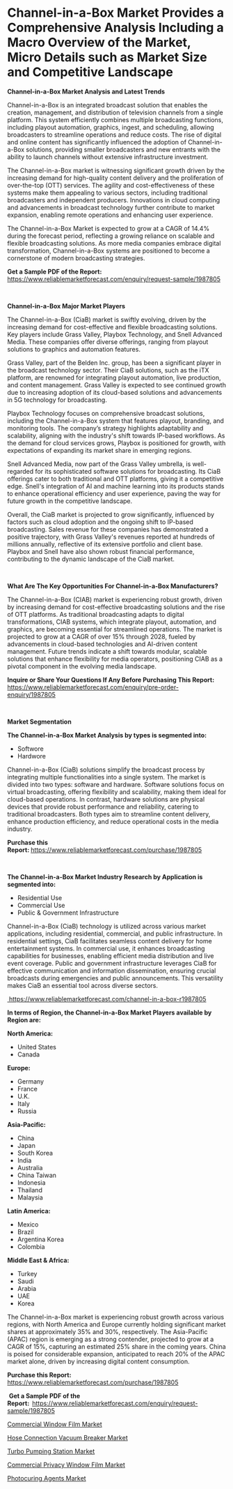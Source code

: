 <p><h1>Channel-in-a-Box Market Provides a Comprehensive Analysis Including a Macro Overview of the Market, Micro Details such as Market Size and Competitive Landscape</h1></p><p><strong>Channel-in-a-Box Market Analysis and Latest Trends</strong></p>
<p><p>Channel-in-a-Box is an integrated broadcast solution that enables the creation, management, and distribution of television channels from a single platform. This system efficiently combines multiple broadcasting functions, including playout automation, graphics, ingest, and scheduling, allowing broadcasters to streamline operations and reduce costs. The rise of digital and online content has significantly influenced the adoption of Channel-in-a-Box solutions, providing smaller broadcasters and new entrants with the ability to launch channels without extensive infrastructure investment.</p><p>The Channel-in-a-Box market is witnessing significant growth driven by the increasing demand for high-quality content delivery and the proliferation of over-the-top (OTT) services. The agility and cost-effectiveness of these systems make them appealing to various sectors, including traditional broadcasters and independent producers. Innovations in cloud computing and advancements in broadcast technology further contribute to market expansion, enabling remote operations and enhancing user experience.</p><p>The Channel-in-a-Box Market is expected to grow at a CAGR of 14.4% during the forecast period, reflecting a growing reliance on scalable and flexible broadcasting solutions. As more media companies embrace digital transformation, Channel-in-a-Box systems are positioned to become a cornerstone of modern broadcasting strategies.</p></p>
<p><strong>Get a Sample PDF of the Report:&nbsp;</strong> <a href="https://www.reliablemarketforecast.com/enquiry/request-sample/1987805?utm_campaign=1129&utm_medium=2&utm_source=Github&utm_content=ia&utm_term=25102024&utm_id=channel-in-a-box">https://www.reliablemarketforecast.com/enquiry/request-sample/1987805</a></p>
<p>&nbsp;</p>
<p><strong>Channel-in-a-Box Major Market Players</strong></p>
<p><p>The Channel-in-a-Box (CiaB) market is swiftly evolving, driven by the increasing demand for cost-effective and flexible broadcasting solutions. Key players include Grass Valley, Playbox Technology, and Snell Advanced Media. These companies offer diverse offerings, ranging from playout solutions to graphics and automation features.</p><p>Grass Valley, part of the Belden Inc. group, has been a significant player in the broadcast technology sector. Their CiaB solutions, such as the iTX platform, are renowned for integrating playout automation, live production, and content management. Grass Valley is expected to see continued growth due to increasing adoption of its cloud-based solutions and advancements in 5G technology for broadcasting.</p><p>Playbox Technology focuses on comprehensive broadcast solutions, including the Channel-in-a-Box system that features playout, branding, and monitoring tools. The company’s strategy highlights adaptability and scalability, aligning with the industry's shift towards IP-based workflows. As the demand for cloud services grows, Playbox is positioned for growth, with expectations of expanding its market share in emerging regions.</p><p>Snell Advanced Media, now part of the Grass Valley umbrella, is well-regarded for its sophisticated software solutions for broadcasting. Its CiaB offerings cater to both traditional and OTT platforms, giving it a competitive edge. Snell's integration of AI and machine learning into its products stands to enhance operational efficiency and user experience, paving the way for future growth in the competitive landscape.</p><p>Overall, the CiaB market is projected to grow significantly, influenced by factors such as cloud adoption and the ongoing shift to IP-based broadcasting. Sales revenue for these companies has demonstrated a positive trajectory, with Grass Valley's revenues reported at hundreds of millions annually, reflective of its extensive portfolio and client base. Playbox and Snell have also shown robust financial performance, contributing to the dynamic landscape of the CiaB market.</p></p>
<p>&nbsp;</p>
<p><strong>What Are The Key Opportunities For Channel-in-a-Box Manufacturers?</strong></p>
<p><p>The Channel-in-a-Box (CIAB) market is experiencing robust growth, driven by increasing demand for cost-effective broadcasting solutions and the rise of OTT platforms. As traditional broadcasting adapts to digital transformations, CIAB systems, which integrate playout, automation, and graphics, are becoming essential for streamlined operations. The market is projected to grow at a CAGR of over 15% through 2028, fueled by advancements in cloud-based technologies and AI-driven content management. Future trends indicate a shift towards modular, scalable solutions that enhance flexibility for media operators, positioning CIAB as a pivotal component in the evolving media landscape.</p></p>
<p><strong>Inquire or Share Your Questions If Any Before Purchasing This Report:</strong> <a href="https://www.reliablemarketforecast.com/enquiry/pre-order-enquiry/1987805?utm_campaign=1129&utm_medium=2&utm_source=Github&utm_content=ia&utm_term=25102024&utm_id=channel-in-a-box">https://www.reliablemarketforecast.com/enquiry/pre-order-enquiry/1987805</a></p>
<p>&nbsp;</p>
<p><strong>Market Segmentation</strong></p>
<p><strong>The Channel-in-a-Box Market Analysis by types is segmented into:</strong></p>
<p><ul><li>Softwore</li><li>Hardwore</li></ul></p>
<p><p>Channel-in-a-Box (CiaB) solutions simplify the broadcast process by integrating multiple functionalities into a single system. The market is divided into two types: software and hardware. Software solutions focus on virtual broadcasting, offering flexibility and scalability, making them ideal for cloud-based operations. In contrast, hardware solutions are physical devices that provide robust performance and reliability, catering to traditional broadcasters. Both types aim to streamline content delivery, enhance production efficiency, and reduce operational costs in the media industry.</p></p>
<p><strong>Purchase this Report:&nbsp;</strong><a href="https://www.reliablemarketforecast.com/purchase/1987805?utm_campaign=1129&utm_medium=2&utm_source=Github&utm_content=ia&utm_term=25102024&utm_id=channel-in-a-box">https://www.reliablemarketforecast.com/purchase/1987805</a></p>
<p>&nbsp;</p>
<p><strong>The Channel-in-a-Box Market Industry Research by Application is segmented into:</strong></p>
<p><ul><li>Residential Use</li><li>Commercial Use</li><li>Public & Government Infrastructure</li></ul></p>
<p><p>Channel-in-a-Box (CiaB) technology is utilized across various market applications, including residential, commercial, and public infrastructure. In residential settings, CiaB facilitates seamless content delivery for home entertainment systems. In commercial use, it enhances broadcasting capabilities for businesses, enabling efficient media distribution and live event coverage. Public and government infrastructure leverages CiaB for effective communication and information dissemination, ensuring crucial broadcasts during emergencies and public announcements. This versatility makes CiaB an essential tool across diverse sectors.</p></p>
<p><a href="https://www.reliablemarketforecast.com/channel-in-a-box-r1987805?utm_campaign=1129&utm_medium=2&utm_source=Github&utm_content=ia&utm_term=25102024&utm_id=channel-in-a-box">&nbsp;https://www.reliablemarketforecast.com/channel-in-a-box-r1987805</a></p>
<p><strong>In terms of Region, the Channel-in-a-Box Market Players available by Region are:</strong></p>
<p>
    <p> <strong> North America: </strong>
        <ul>
            <li>United States</li>
            <li>Canada</li>
        </ul>
        </p> 
    <p> <strong> Europe: </strong>
        <ul>
            <li>Germany</li>
            <li>France</li>
            <li>U.K.</li>
            <li>Italy</li>
            <li>Russia</li>
        </ul>
        </p> 
    <p> <strong> Asia-Pacific: </strong>
        <ul>
            <li>China</li>
            <li>Japan</li>
            <li>South Korea</li>
            <li>India</li>
            <li>Australia</li>
            <li>China Taiwan</li>
            <li>Indonesia</li>
            <li>Thailand</li>
            <li>Malaysia</li>
        </ul>
        </p> 
    <p> <strong> Latin America: </strong>
        <ul>
            <li>Mexico</li>
            <li>Brazil</li>
            <li>Argentina Korea</li>
            <li>Colombia</li>
        </ul>
        </p> 
    <p> <strong> Middle East & Africa: </strong>
        <ul>
            <li>Turkey</li>
            <li>Saudi</li>
            <li>Arabia</li>
            <li>UAE</li>
            <li>Korea</li>
        </ul>
    </p>
    </p>
<p><p>The Channel-in-a-Box market is experiencing robust growth across various regions, with North America and Europe currently holding significant market shares at approximately 35% and 30%, respectively. The Asia-Pacific (APAC) region is emerging as a strong contender, projected to grow at a CAGR of 15%, capturing an estimated 25% share in the coming years. China is poised for considerable expansion, anticipated to reach 20% of the APAC market alone, driven by increasing digital content consumption.</p></p>
<p><strong>Purchase this Report: </strong><a href="https://www.reliablemarketforecast.com/purchase/1987805?utm_campaign=1129&utm_medium=2&utm_source=Github&utm_content=ia&utm_term=25102024&utm_id=channel-in-a-box">https://www.reliablemarketforecast.com/purchase/1987805</a></p>
<p>&nbsp;<strong>Get a Sample PDF of the Report:&nbsp;&nbsp;</strong><a href="https://www.reliablemarketforecast.com/enquiry/request-sample/1987805?utm_campaign=1129&utm_medium=2&utm_source=Github&utm_content=ia&utm_term=25102024&utm_id=channel-in-a-box">https://www.reliablemarketforecast.com/enquiry/request-sample/1987805</a></p>
<p><strong></strong></p>
<p><p><a href="https://medium.com/@chr1i1herth/regional-adaptations-in-the-global-commercial-window-film-market-trends-and-overview-2024-2031-0b3de92bccc2?utm_campaign=1129&utm_medium=2&utm_source=Github&utm_content=ia&utm_term=25102024&utm_id=channel-in-a-box">Commercial Window Film Market</a></p><p><a href="https://issuu.com/reportprime-2/docs/hose-connection-vacuum-breaker-mark_dc81a3335929be?utm_campaign=1129&utm_medium=2&utm_source=Github&utm_content=ia&utm_term=25102024&utm_id=channel-in-a-box">Hose Connection Vacuum Breaker Market</a></p><p><a href="https://issuu.com/reportprime-2/docs/turbo-pumping-station-market-size-2_ec5873e5bfca00?utm_campaign=1129&utm_medium=2&utm_source=Github&utm_content=ia&utm_term=25102024&utm_id=channel-in-a-box">Turbo Pumping Station Market</a></p><p><a href="https://medium.com/@crupardgu/commercial-privacy-window-film-market-global-market-share-and-ranking-overall-sales-and-demand-5313aaf43cc7?utm_campaign=1129&utm_medium=2&utm_source=Github&utm_content=ia&utm_term=25102024&utm_id=channel-in-a-box">Commercial Privacy Window Film Market</a></p><p><a href="https://www.linkedin.com/pulse/photocuring-agents-market-size-type-free-radical-typecationic-9itgc?utm_campaign=1129&utm_medium=2&utm_source=Github&utm_content=ia&utm_term=25102024&utm_id=channel-in-a-box">Photocuring Agents Market</a></p></p>